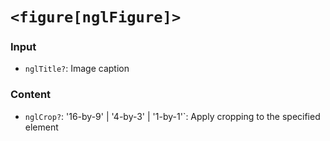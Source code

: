 # `<figure[nglFigure]>`

### Input
  * `nglTitle?`: Image caption

### Content

  * `nglCrop?`: '16-by-9' | '4-by-3' | '1-by-1'`: Apply cropping to the specified element
